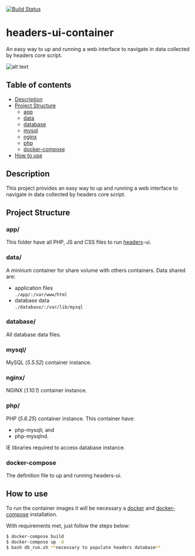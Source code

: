 [![Build Status](https://travis-ci.org/amenezes/headers-ui-container.svg?branch=master)](https://travis-ci.org/amenezes/headers-ui-container)
# headers-ui-container
An easy way to up and running a web interface to navigate in data collected by headers core script.  

![alt text](https://github.com/oshp/headers/blob/master/docs/strict-transport-security.png)

## Table of contents
* [Description](#description)
* [Project Structure](#project-structure)  
  * [app](#app)  
  * [data](#data)  
  * [database](#database)  
  * [mysql](#mysql)  
  * [nginx](#nginx)  
  * [php](#php)
  * [docker-compose](#docker-compose)
* [How to use](#how-to-use)

## Description  
This project provides an easy way to up and running a web interface to navigate in data collected by headers core script.

## Project Structure
### app/
This folder have all PHP, JS and CSS files to run [headers](https://github.com/oshp/headers)-ui.

### data/
A mininum container for share volume with others containers. Data shared are:
- application files  
`./app/:/var/www/html`
- database data  
`./database/:/var/lib/mysql`

### database/
All database data files.

### mysql/
MySQL (*5.5.52*) container instance.

### nginx/
NGINX (*1.10.1*) container instance.

### php/
PHP (*5.6.25*) container instance. This container have:
 - php-mysqli; and
 - php-mysqlnd.

IE libraries required to access database instance.

### docker-compose  
The definition file to up and running headers-ui.

## How to use

To run the container images it will be necessary a [docker](https://docs.docker.com/engine/installation/) and [docker-compose](https://docs.docker.com/compose/install/) installation.  

With requirements met, just follow the steps below:

```bash
$ docker-compose build
$ docker-compose up -d
$ bash db_run.sh **necessary to populate headers database**
```
